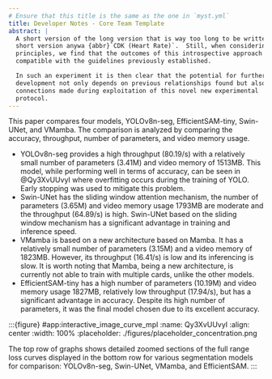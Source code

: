 ```yaml
---
# Ensure that this title is the same as the one in `myst.yml`
title: Developer Notes - Core Team Template
abstract: |
  A short version of the long version that is way too long to be written as a
  short version anywa {abbr}`CDK (Heart Rate)`.  Still, when considering the facts from first
  principles, we find that the outcomes of this introspective approach is
  compatible with the guidelines previously established.

  In such an experiment it is then clear that the potential for further
  development not only depends on previous relationships found but also on
  connections made during exploitation of this novel new experimental
  protocol.
---
```


This paper compares four models, YOLOv8n-seg, EfficientSAM-tiny, Swin-UNet, and VMamba. The comparison is analyzed by comparing the accuracy, throughput, number of parameters, and video memory usage.

- YOLOv8n-seg provides a high throughput (80.19/s) with a relatively small number of parameters (3.41M) and video memory of 1513MB. This model, while performing well in terms of accuracy, can be seen in @Qy3XvUUvyI where overfitting occurs during the training of YOLO. Early stopping was used to mitigate this problem.
- Swin-UNet has the sliding window attention mechanism, the number of parameters (3.65M) and video memory usage 1793MB are moderate and the throughput (64.89/s) is high. Swin-UNet based on the sliding window mechanism has a significant advantage in training and inference speed.
- VMamba is based on a new architecture based on Mamba. It has a relatively small number of parameters (3.15M) and a video memory of 1823MB. However, its throughput (16.41/s) is low and its inferencing is slow. It is worth noting that Mamba, being a new architecture, is currently not able to train with multiple cards, unlike the other models.
- EfficientSAM-tiny has a high number of parameters (10.19M) and video memory usage 1827MB, relatively low throughput (17.94/s), but has a significant advantage in accuracy. Despite its high number of parameters, it was the final model chosen due to its excellent accuracy.

:::{figure} #app:interactive_image_curve_mpl
:name: Qy3XvUUvyI
:align: center
:width: 100%
:placeholder: ./figures/placeholder_concentration.png

The top row of graphs shows detailed zoomed sections of the full range loss curves displayed in the bottom row for various segmentation models for comparison: YOLOv8n-seg, Swin-UNet, VMamba, and EfficientSAM.
:::
